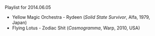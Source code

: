 Playlist for 2014.06.05

- Yellow Magic Orchestra - Rydeen (_Solid State Survivor_, Alfa, 1979, Japan)
- Flying Lotus - Zodiac Shit (_Cosmogramma_, Warp, 2010, USA)
